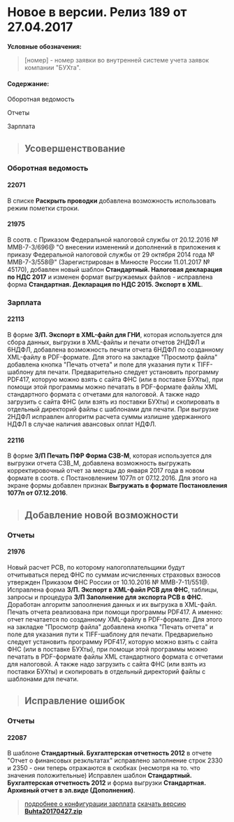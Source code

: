 ﻿
# Новое в версии. Релиз 189 от 27.04.2017

**Условные обозначения:**
 >[номер] - номер заявки во внутренней системе учета заявок компании "БУХта".

#### Содержание:

Оборотная ведомость

Отчеты

Зарплата

>## Усовершенствование

### Оборотная ведомость

#### 22071

В списке __Раскрыть проводки__ добавлена возможность использовать режим пометки строки.

#### 21975

В соотв. с Приказом Федеральной налоговой службы от 20.12.2016 № ММВ-7-3/696@ "О внесении изменений и дополнений в приложения к приказу Федеральной налоговой службы от 29 октября 2014 года № ММВ-7-3/558@" (Зарегистрирован в Минюсте России 11.01.2017 № 45170),
добавлен новый шаблон  __Стандартный. Налоговая декларация по НДС 2017__ и изменен формат выгружаемых файлов - исправлена форма __Стандартная. Декларация по НДС 2015. Экспорт в XML__.

### Зарплата

#### 22113

В форме __З/П. Экспорт в XML-файл для ГНИ__, которая используется для сбора данных, выгрузки в XML-файлы и печати отчетов 2НДФЛ и 6НДФЛ, добавлена возможность печати отчета 6НДФЛ по созданному XML-файлу в PDF-формате.
Для этого на закладке "Просмотр файла" добавлена кнопка "Печать отчета" и поле для указания пути к TIFF-шаблону для печати.
Предварительно следует установить программу PDF417, которую можно взять с сайта ФНС (или в поставке БУХты), при помощи этой программы можно печатать в PDF-формате файлы XML стандартного формата с отчетами для налоговой.
А также надо загрузить с сайта ФНС (или взять из поставки БУХты) и скопировать в отдельный директорий файлы с шаблонами для печати.
При выгрузке 2НДФЛ исправлен алгоритм расчета суммы излишне удержанного НДФЛ в случае наличия авансовых оплат НДФЛ.

#### 22116

В форме __З/П Печать ПФР Форма СЗВ-М__, которая используется для выгрузки отчета СЗВ_М, добавлена возможность выгружать корректировочный отчет за месяцы до января 2017 года
в новом формате в соотв. с Постановлением 1077п от 07.12.2016. Для этого на экране формы добавлен признак __Выгружать в формате Постановления 1077п от 07.12.2016__.


>## Добавление новой возможности

### Отчеты

#### 21976

Новый расчет РСВ, по которому налогоплательщики будут отчитываться перед ФНС по суммам исчисленных страховых взносов утвержден Приказом ФНС России от 10.10.2016 № ММВ-7-11/551@.
Исправлена форма __З/П. Экспорт в XML-файл РСВ для ФНС__, таблицы, запросы и процедура __З/П Заполнение для экспорта РСВ в ФНС__.
Доработан алгоритм запоолнения данных и их выгрузка в XML-файл. Печать отчета реализована при помощи программы PDF417. А именно: отчет печатается по созданному XML-файлу в PDF-формате.
Для этого на закладке "Просмотр файла" добавлена кнопка "Печать отчета" и поле для указания пути к TIFF-шаблону для печати.
Предвариельно следует установить программу PDF417, которую можно взять с сайта ФНС (или в поставке БУХты), при помощи этой программы можно печатать в PDF-формате файлы XML стандартного формата с отчетами для налоговой.
А также надо загрузить с сайта ФНС (или взять из поставки БУХты) и скопировать в отдельный директорий файлы с шаблонами для печати.


>## Исправление ошибок

### Отчеты

#### 22087

В шаблоне __Стандартный. Бухгалтерская отчетность 2012__ в отчете "Отчет о финансовых резкльтатах" исправлено заполнение строк 2330 и 2350 - они теперь отражаются в скобках (несмотря на то. что значения положительные)
Исправлен шаблон __Стандартный. Бухгалтерская отчетность 2012__ и форма выгрузки __Стандартная. Архивный отчет в эл.виде (Дополнения)__.


> [подробнее о конфигурации зарплата](Стандартная_Зарплата.htm)
[скачать версию **Buhta20170427.zip**](Buhta20170427.zip)



